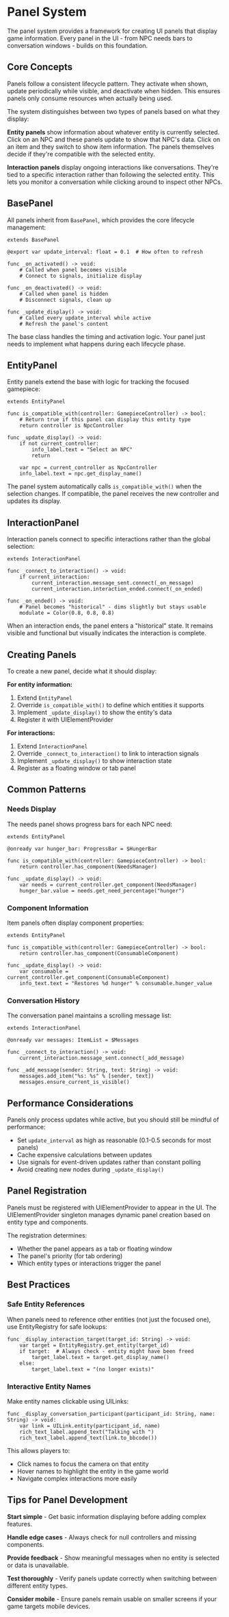 # Panel System

The panel system provides a framework for creating UI panels that display game information. Every panel in the UI - from NPC needs bars to conversation windows - builds on this foundation.

## Core Concepts

Panels follow a consistent lifecycle pattern. They activate when shown, update periodically while visible, and deactivate when hidden. This ensures panels only consume resources when actually being used.

The system distinguishes between two types of panels based on what they display:

**Entity panels** show information about whatever entity is currently selected. Click on an NPC and these panels update to show that NPC's data. Click on an item and they switch to show item information. The panels themselves decide if they're compatible with the selected entity.

**Interaction panels** display ongoing interactions like conversations. They're tied to a specific interaction rather than following the selected entity. This lets you monitor a conversation while clicking around to inspect other NPCs.

## BasePanel

All panels inherit from `BasePanel`, which provides the core lifecycle management:

```gdscript
extends BasePanel

@export var update_interval: float = 0.1  # How often to refresh

func _on_activated() -> void:
    # Called when panel becomes visible
    # Connect to signals, initialize display
    
func _on_deactivated() -> void:
    # Called when panel is hidden
    # Disconnect signals, clean up
    
func _update_display() -> void:
    # Called every update_interval while active
    # Refresh the panel's content
```

The base class handles the timing and activation logic. Your panel just needs to implement what happens during each lifecycle phase.

## EntityPanel

Entity panels extend the base with logic for tracking the focused gamepiece:

```gdscript
extends EntityPanel

func is_compatible_with(controller: GamepieceController) -> bool:
    # Return true if this panel can display this entity type
    return controller is NpcController
    
func _update_display() -> void:
    if not current_controller:
        info_label.text = "Select an NPC"
        return
        
    var npc = current_controller as NpcController
    info_label.text = npc.get_display_name()
```

The panel system automatically calls `is_compatible_with()` when the selection changes. If compatible, the panel receives the new controller and updates its display.

## InteractionPanel  

Interaction panels connect to specific interactions rather than the global selection:

```gdscript
extends InteractionPanel

func _connect_to_interaction() -> void:
    if current_interaction:
        current_interaction.message_sent.connect(_on_message)
        current_interaction.interaction_ended.connect(_on_ended)
        
func _on_ended() -> void:
    # Panel becomes "historical" - dims slightly but stays usable
    modulate = Color(0.8, 0.8, 0.8)
```

When an interaction ends, the panel enters a "historical" state. It remains visible and functional but visually indicates the interaction is complete.

## Creating Panels

To create a new panel, decide what it should display:

**For entity information:**
1. Extend `EntityPanel`
2. Override `is_compatible_with()` to define which entities it supports
3. Implement `_update_display()` to show the entity's data
4. Register it with UIElementProvider

**For interactions:**
1. Extend `InteractionPanel`
2. Override `_connect_to_interaction()` to link to interaction signals
3. Implement `_update_display()` to show interaction state
4. Register as a floating window or tab panel

## Common Patterns

### Needs Display

The needs panel shows progress bars for each NPC need:

```gdscript
extends EntityPanel

@onready var hunger_bar: ProgressBar = $HungerBar

func is_compatible_with(controller: GamepieceController) -> bool:
    return controller.has_component(NeedsManager)
    
func _update_display() -> void:
    var needs = current_controller.get_component(NeedsManager)
    hunger_bar.value = needs.get_need_percentage("hunger")
```

### Component Information

Item panels often display component properties:

```gdscript
extends EntityPanel

func is_compatible_with(controller: GamepieceController) -> bool:
    return controller.has_component(ConsumableComponent)
    
func _update_display() -> void:
    var consumable = current_controller.get_component(ConsumableComponent)
    info_text.text = "Restores %d hunger" % consumable.hunger_value
```

### Conversation History

The conversation panel maintains a scrolling message list:

```gdscript
extends InteractionPanel

@onready var messages: ItemList = $Messages

func _connect_to_interaction() -> void:
    current_interaction.message_sent.connect(_add_message)
    
func _add_message(sender: String, text: String) -> void:
    messages.add_item("%s: %s" % [sender, text])
    messages.ensure_current_is_visible()
```

## Performance Considerations

Panels only process updates while active, but you should still be mindful of performance:

- Set `update_interval` as high as reasonable (0.1-0.5 seconds for most panels)
- Cache expensive calculations between updates
- Use signals for event-driven updates rather than constant polling
- Avoid creating new nodes during `_update_display()`

## Panel Registration

Panels must be registered with UIElementProvider to appear in the UI. The UIElementProvider singleton manages dynamic panel creation based on entity type and components.

The registration determines:
- Whether the panel appears as a tab or floating window
- The panel's priority (for tab ordering)
- Which entity types or interactions trigger the panel

## Best Practices

### Safe Entity References

When panels need to reference other entities (not just the focused one), use EntityRegistry for safe lookups:

```gdscript
func _display_interaction_target(target_id: String) -> void:
    var target = EntityRegistry.get_entity(target_id)
    if target:  # Always check - entity might have been freed
        target_label.text = target.get_display_name()
    else:
        target_label.text = "(no longer exists)"
```

### Interactive Entity Names

Make entity names clickable using UILinks:

```gdscript
func _display_conversation_participant(participant_id: String, name: String) -> void:
    var link = UILink.entity(participant_id, name)
    rich_text_label.append_text("Talking with ")
    rich_text_label.append_text(link.to_bbcode())
```

This allows players to:
- Click names to focus the camera on that entity
- Hover names to highlight the entity in the game world
- Navigate complex interactions more easily

## Tips for Panel Development

**Start simple** - Get basic information displaying before adding complex features.

**Handle edge cases** - Always check for null controllers and missing components.

**Provide feedback** - Show meaningful messages when no entity is selected or data is unavailable.

**Test thoroughly** - Verify panels update correctly when switching between different entity types.

**Consider mobile** - Ensure panels remain usable on smaller screens if your game targets mobile devices.